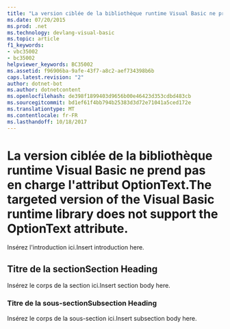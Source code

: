 ```yaml
---
title: "La version ciblée de la bibliothèque runtime Visual Basic ne prend pas en charge l'attribut OptionText."
ms.date: 07/20/2015
ms.prod: .net
ms.technology: devlang-visual-basic
ms.topic: article
f1_keywords:
- vbc35002
- bc35002
helpviewer_keywords: BC35002
ms.assetid: f96906ba-9afe-43f7-a8c2-aef734398b6b
caps.latest.revision: "2"
author: dotnet-bot
ms.author: dotnetcontent
ms.openlocfilehash: de398f1899403d9656b00e46423d353cdbd483cb
ms.sourcegitcommit: bd1ef61f4bb794b25383d3d72e71041a5ced172e
ms.translationtype: MT
ms.contentlocale: fr-FR
ms.lasthandoff: 10/18/2017
---
```

# <a name="the-targeted-version-of-the-visual-basic-runtime-library-does-not-support-the-optiontext-attribute"></a><span data-ttu-id="6da10-102">La version ciblée de la bibliothèque runtime Visual Basic ne prend pas en charge l'attribut OptionText.</span><span class="sxs-lookup"><span data-stu-id="6da10-102">The targeted version of the Visual Basic runtime library does not support the OptionText attribute.</span></span>
<span data-ttu-id="6da10-103">Insérez l'introduction ici.</span><span class="sxs-lookup"><span data-stu-id="6da10-103">Insert introduction here.</span></span>  
  
## <a name="section-heading"></a><span data-ttu-id="6da10-104">Titre de la section</span><span class="sxs-lookup"><span data-stu-id="6da10-104">Section Heading</span></span>  
 <span data-ttu-id="6da10-105">Insérez le corps de la section ici.</span><span class="sxs-lookup"><span data-stu-id="6da10-105">Insert section body here.</span></span>  
  
### <a name="subsection-heading"></a><span data-ttu-id="6da10-106">Titre de la sous-section</span><span class="sxs-lookup"><span data-stu-id="6da10-106">Subsection Heading</span></span>  
 <span data-ttu-id="6da10-107">Insérez le corps de la sous-section ici.</span><span class="sxs-lookup"><span data-stu-id="6da10-107">Insert subsection body here.</span></span>
